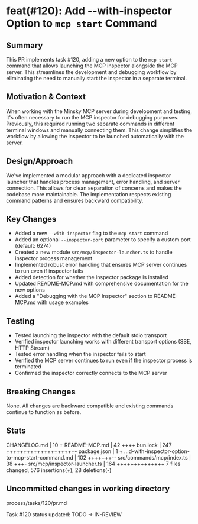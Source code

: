# feat(#120): Add --with-inspector Option to `mcp start` Command

## Summary
This PR implements task #120, adding a new option to the `mcp start` command that allows launching the MCP inspector alongside the MCP server. This streamlines the development and debugging workflow by eliminating the need to manually start the inspector in a separate terminal.

## Motivation & Context
When working with the Minsky MCP server during development and testing, it's often necessary to run the MCP inspector for debugging purposes. Previously, this required running two separate commands in different terminal windows and manually connecting them. This change simplifies the workflow by allowing the inspector to be launched automatically with the server.

## Design/Approach
We've implemented a modular approach with a dedicated inspector launcher that handles process management, error handling, and server connection. This allows for clean separation of concerns and makes the codebase more maintainable. The implementation respects existing command patterns and ensures backward compatibility.

## Key Changes
- Added a new `--with-inspector` flag to the `mcp start` command
- Added an optional `--inspector-port` parameter to specify a custom port (default: 6274)
- Created a new module `src/mcp/inspector-launcher.ts` to handle inspector process management
- Implemented robust error handling that ensures MCP server continues to run even if inspector fails
- Added detection for whether the inspector package is installed
- Updated README-MCP.md with comprehensive documentation for the new options
- Added a "Debugging with the MCP Inspector" section to README-MCP.md with usage examples

## Testing
- Tested launching the inspector with the default stdio transport
- Verified inspector launching works with different transport options (SSE, HTTP Stream)
- Tested error handling when the inspector fails to start
- Verified the MCP server continues to run even if the inspector process is terminated
- Confirmed the inspector correctly connects to the MCP server

## Breaking Changes
None. All changes are backward compatible and existing commands continue to function as before.

## Stats
CHANGELOG.md                                       |  10 +
README-MCP.md                                      |  42 ++++
bun.lock                                           | 247 ++++++++++++++++++++-
package.json                                       |   1 +
...d-with-inspector-option-to-mcp-start-command.md | 102 +++++++--
src/commands/mcp/index.ts                          |  38 +++-
src/mcp/inspector-launcher.ts                      | 164 ++++++++++++++
7 files changed, 576 insertions(+), 28 deletions(-)

## Uncommitted changes in working directory
process/tasks/120/pr.md

Task #120 status updated: TODO → IN-REVIEW
